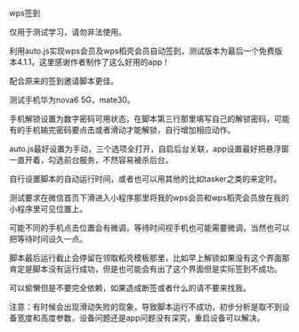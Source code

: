wps签到

仅用于测试学习，请勿非法使用。

利用auto.js实现wps会员及wps稻壳会员自动签到，测试版本为最后一个免费版本4.1.1，这里感谢作者制作了这么好用的app！

配合原来的签到邀请脚本更佳。

测试手机华为nova6 5G，mate30。

手机解锁设置为数字密码可用状态，在脚本第三行那里填写自己的解锁密码，可能有的手机输完密码要点击或者滑动才能解锁，自行增加相应动作。

auto.js最好设置为手动，三个选项全打开，自启后台关联，app设置最好把悬浮窗一直开着，勾选前台服务，不然容易被杀后台。

自行设置脚本的自动运行时间，或者也可以用其他的比如tasker之类的来定时。

测试要求在微信首页下滑进入小程序那里将我的wps会员和wps稻壳会员放在我的小程序里可见位置上。

可能不同的手机点击位置会有微调，等待时间视手机也可能需要微调，当然也可以把等待时间设久一点。

脚本最后运行截止会停留在领取稻壳模板那里，比如早上解锁如果没有这个界面那肯定是脚本没有运行成功，但是也可能会有出了这个界面但是实际签到不成功。

可以偷懒但是不要完全依赖，如果造成断签或者什么的请不要来找我。

注意：有时候会出现滑动失败的现象，导致脚本运行不成功，初步分析是取不到设备宽度和高度参数，设备问题还是app问题没有深究，重启设备可以解决。
